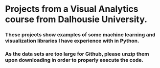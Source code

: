 # Projects from a Visual Analytics course from Dalhousie University.
### These projects show examples of some machine learning and visualization libraries I have experience with in Python.
### As the data sets are too large for Github, please unzip them upon downloading in order to properly execute the code.
